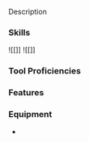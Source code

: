 Description

### **Skills**
![[]]
![[]]

### **Tool Proficiencies**

### **Features**

### **Equipment**
- 